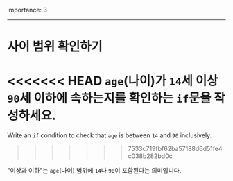 importance: 3

---

# 사이 범위 확인하기

<<<<<<< HEAD
`age`(나이)가 `14`세 이상 `90`세 이하에 속하는지를 확인하는 `if`문을 작성하세요.
=======
Write an `if` condition to check that `age` is between `14` and `90` inclusively.
>>>>>>> 7533c719fbf62ba57188d6d51fe4c038b282bd0c

"이상과 이하"는 `age`(나이) 범위에 `14`나 `90`이 포함된다는 의미입니다.
